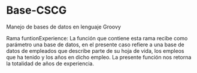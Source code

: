 # Base-CSCG
Manejo de bases de datos en lenguaje Groovy

Rama funtionExperience: La función que contiene esta rama recibe como parámetro una base de datos, en el presente caso refiere a una base de datos de empleados que describe parte de su hoja de vida, los empleos que ha tenido y los años en dicho empleo. La presente función nos retorna la totalidad de años de experiencia.
